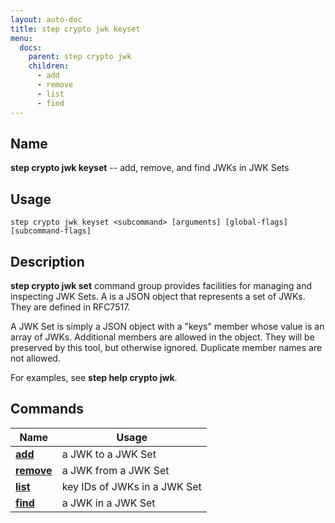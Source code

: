 ```yaml
---
layout: auto-doc
title: step crypto jwk keyset
menu:
  docs:
    parent: step crypto jwk
    children:
      - add
      - remove
      - list
      - find
---
```


## Name
**step crypto jwk keyset** -- add, remove, and find JWKs in JWK Sets

## Usage

```raw
step crypto jwk keyset <subcommand> [arguments] [global-flags] [subcommand-flags]
```

## Description

**step crypto jwk set** command group provides facilities for managing and
inspecting JWK Sets. A is a JSON object that represents a set of JWKs. They
are defined in RFC7517.

A JWK Set is simply a JSON object with a "keys" member whose value is an array
of JWKs. Additional members are allowed in the object. They will be preserved
by this tool, but otherwise ignored. Duplicate member names are not allowed.

For examples, see **step help crypto jwk**.

## Commands


| Name | Usage |
|---|---|
| **[add](add/)** | a JWK to a JWK Set |
| **[remove](remove/)** | a JWK from a JWK Set |
| **[list](list/)** | key IDs of JWKs in a JWK Set |
| **[find](find/)** | a JWK in a JWK Set |

